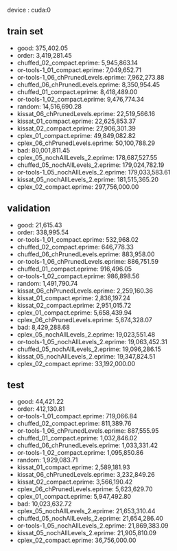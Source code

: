 device : cuda:0
## train set
- good: 375,402.05
- order: 3,419,281.45
- chuffed_02_compact.eprime: 5,945,863.14
- or-tools-1_01_compact.eprime: 7,049,652.71
- or-tools-1_06_chPrunedLevels.eprime: 7,962,273.88
- chuffed_06_chPrunedLevels.eprime: 8,350,954.45
- chuffed_01_compact.eprime: 8,418,489.00
- or-tools-1_02_compact.eprime: 9,476,774.34
- random: 14,516,690.28
- kissat_06_chPrunedLevels.eprime: 22,519,566.16
- kissat_01_compact.eprime: 22,625,853.37
- kissat_02_compact.eprime: 27,906,301.39
- cplex_01_compact.eprime: 49,849,082.82
- cplex_06_chPrunedLevels.eprime: 50,100,788.29
- bad: 80,001,811.45
- cplex_05_nochAllLevels_2.eprime: 178,687,527.55
- chuffed_05_nochAllLevels_2.eprime: 179,024,782.19
- or-tools-1_05_nochAllLevels_2.eprime: 179,033,583.61
- kissat_05_nochAllLevels_2.eprime: 181,515,365.20
- cplex_02_compact.eprime: 297,756,000.00
## validation
- good: 21,615.43
- order: 338,995.54
- or-tools-1_01_compact.eprime: 532,968.02
- chuffed_02_compact.eprime: 646,778.33
- chuffed_06_chPrunedLevels.eprime: 883,958.00
- or-tools-1_06_chPrunedLevels.eprime: 886,751.59
- chuffed_01_compact.eprime: 916,496.05
- or-tools-1_02_compact.eprime: 986,898.56
- random: 1,491,790.74
- kissat_06_chPrunedLevels.eprime: 2,259,160.36
- kissat_01_compact.eprime: 2,836,197.24
- kissat_02_compact.eprime: 2,951,015.72
- cplex_01_compact.eprime: 5,658,439.94
- cplex_06_chPrunedLevels.eprime: 5,874,328.07
- bad: 8,429,288.68
- cplex_05_nochAllLevels_2.eprime: 19,023,551.48
- or-tools-1_05_nochAllLevels_2.eprime: 19,063,452.31
- chuffed_05_nochAllLevels_2.eprime: 19,096,286.15
- kissat_05_nochAllLevels_2.eprime: 19,347,824.51
- cplex_02_compact.eprime: 33,192,000.00
## test
- good: 44,421.22
- order: 412,130.81
- or-tools-1_01_compact.eprime: 719,066.84
- chuffed_02_compact.eprime: 811,389.76
- or-tools-1_06_chPrunedLevels.eprime: 887,555.95
- chuffed_01_compact.eprime: 1,032,846.02
- chuffed_06_chPrunedLevels.eprime: 1,033,331.42
- or-tools-1_02_compact.eprime: 1,095,850.86
- random: 1,929,083.71
- kissat_01_compact.eprime: 2,589,181.93
- kissat_06_chPrunedLevels.eprime: 3,232,849.26
- kissat_02_compact.eprime: 3,566,190.42
- cplex_06_chPrunedLevels.eprime: 5,623,629.70
- cplex_01_compact.eprime: 5,947,492.80
- bad: 10,023,632.72
- cplex_05_nochAllLevels_2.eprime: 21,653,310.44
- chuffed_05_nochAllLevels_2.eprime: 21,654,286.40
- or-tools-1_05_nochAllLevels_2.eprime: 21,869,383.09
- kissat_05_nochAllLevels_2.eprime: 21,905,810.09
- cplex_02_compact.eprime: 36,756,000.00
